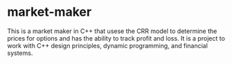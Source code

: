 # market-maker

This is a market maker in C++ that usese the CRR model to determine the prices for options and has the ability to track profit and loss. It is a project to work with C++ design principles, dynamic programming, and financial systems.